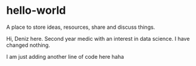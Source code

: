# hello-world
A place to store ideas, resources, share and discuss things.

Hi, Deniz here. Second year medic with an interest in data science.
I have changed nothing.

I am just adding another line of code here haha
